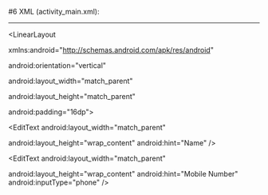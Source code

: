 #6
XML (activity_main.xml):

------------------------

<LinearLayout 

 xmlns:android="http://schemas.android.com/apk/res/android"

 android:orientation="vertical"

 android:layout_width="match_parent"

 android:layout_height="match_parent"

 android:padding="16dp">

 <EditText android:layout_width="match_parent"

 android:layout_height="wrap_content" android:hint="Name" />

 <EditText android:layout_width="match_parent"
 android:layout_height="wrap_content" android:hint="Age" android:inputType="number" />

 <EditText android:layout_width="match_parent"

 android:layout_height="wrap_content" android:hint="Mobile Number" android:inputType="phone" />

</LinearLayout>
